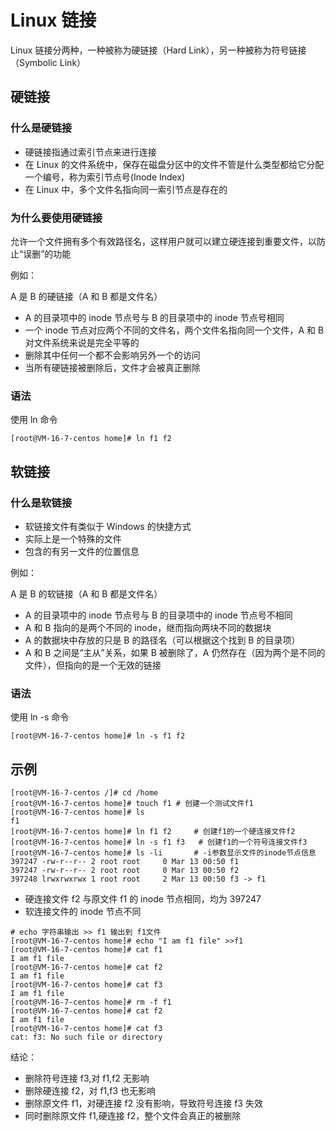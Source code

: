 # Linux 链接

Linux 链接分两种，一种被称为硬链接（Hard Link），另一种被称为符号链接（Symbolic Link）

## 硬链接

### 什么是硬链接

+ 硬链接指通过索引节点来进行连接
+ 在 Linux 的文件系统中，保存在磁盘分区中的文件不管是什么类型都给它分配一个编号，称为索引节点号(Inode Index)
+ 在 Linux 中，多个文件名指向同一索引节点是存在的

### 为什么要使用硬链接

允许一个文件拥有多个有效路径名，这样用户就可以建立硬连接到重要文件，以防止“误删”的功能

例如：

A 是 B 的硬链接（A 和 B 都是文件名）

+ A 的目录项中的 inode 节点号与 B 的目录项中的 inode 节点号相同
+ 一个 inode 节点对应两个不同的文件名，两个文件名指向同一个文件，A 和 B 对文件系统来说是完全平等的
+ 删除其中任何一个都不会影响另外一个的访问
+ 当所有硬链接被删除后，文件才会被真正删除

### 语法

使用 ln 命令
```shell script
[root@VM-16-7-centos home]# ln f1 f2
```

## 软链接

### 什么是软链接

+ 软链接文件有类似于 Windows 的快捷方式
+ 实际上是一个特殊的文件
+ 包含的有另一文件的位置信息

例如：

A 是 B 的软链接（A 和 B 都是文件名）

+ A 的目录项中的 inode 节点号与 B 的目录项中的 inode 节点号不相同
+ A 和 B 指向的是两个不同的 inode，继而指向两块不同的数据块
+ A 的数据块中存放的只是 B 的路径名（可以根据这个找到 B 的目录项）
+ A 和 B 之间是“主从”关系，如果 B 被删除了，A 仍然存在（因为两个是不同的文件），但指向的是一个无效的链接

### 语法

使用 ln -s 命令
```shell script
[root@VM-16-7-centos home]# ln -s f1 f2
```

## 示例
```shell script
[root@VM-16-7-centos /]# cd /home
[root@VM-16-7-centos home]# touch f1 # 创建一个测试文件f1
[root@VM-16-7-centos home]# ls
f1
[root@VM-16-7-centos home]# ln f1 f2     # 创建f1的一个硬连接文件f2
[root@VM-16-7-centos home]# ln -s f1 f3   # 创建f1的一个符号连接文件f3
[root@VM-16-7-centos home]# ls -li       # -i参数显示文件的inode节点信息
397247 -rw-r--r-- 2 root root     0 Mar 13 00:50 f1
397247 -rw-r--r-- 2 root root     0 Mar 13 00:50 f2
397248 lrwxrwxrwx 1 root root     2 Mar 13 00:50 f3 -> f1
```
+ 硬连接文件 f2 与原文件 f1 的 inode 节点相同，均为 397247
+ 软连接文件的 inode 节点不同

```shell script
# echo 字符串输出 >> f1 输出到 f1文件
[root@VM-16-7-centos home]# echo "I am f1 file" >>f1
[root@VM-16-7-centos home]# cat f1
I am f1 file
[root@VM-16-7-centos home]# cat f2
I am f1 file
[root@VM-16-7-centos home]# cat f3
I am f1 file
[root@VM-16-7-centos home]# rm -f f1
[root@VM-16-7-centos home]# cat f2
I am f1 file
[root@VM-16-7-centos home]# cat f3
cat: f3: No such file or directory
```
结论：

+ 删除符号连接 f3,对 f1,f2 无影响
+ 删除硬连接 f2，对 f1,f3 也无影响
+ 删除原文件 f1，对硬连接 f2 没有影响，导致符号连接 f3 失效
+ 同时删除原文件 f1,硬连接 f2，整个文件会真正的被删除